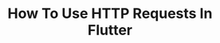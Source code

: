 ---
title: How To Use HTTP Requests In Flutter
description: >-
  A guide on how to make HTTP requests to a web server and how to
  parse HTTP responses in Flutter.
---